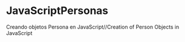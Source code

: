 # JavaScriptPersonas
Creando objetos Persona en JavaScript//Creation of Person Objects in JavaScript
